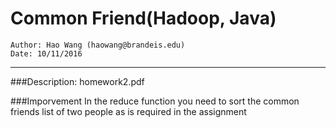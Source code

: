 Common Friend(Hadoop, Java)
============================
    Author: Hao Wang (haowang@brandeis.edu)
    Date: 10/11/2016

---

###Description:
homework2.pdf

###Imporvement
In the reduce function you need to sort the common friends list of two people as is required in the assignment
